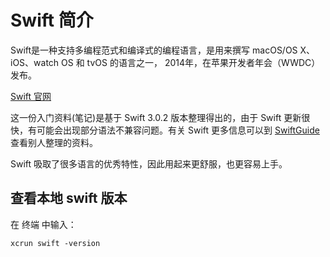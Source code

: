 # Swift 简介

Swift是一种支持多编程范式和编译式的编程语言，是用来撰写 macOS/OS X、iOS、watch OS 和 tvOS 的语言之一， 2014年，在苹果开发者年会（WWDC）发布。

[Swift 官网](https://developer.apple.com/swift/)

这一份入门资料(笔记)是基于 Swift 3.0.2 版本整理得出的，由于 Swift 更新很快，有可能会出现部分语法不兼容问题。有关 Swift 更多信息可以到 [SwiftGuide](https://github.com/ipader/SwiftGuide) 查看别人整理的资料。

Swift 吸取了很多语言的优秀特性，因此用起来更舒服，也更容易上手。

## 查看本地 swift 版本

在 终端 中输入：

```shell
xcrun swift -version
```

